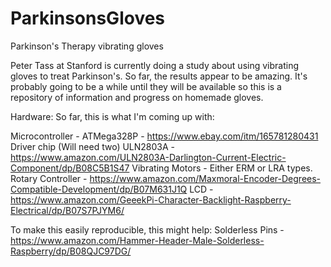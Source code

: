 # ParkinsonsGloves
Parkinson's Therapy vibrating gloves

Peter Tass at Stanford is currently doing a study about using vibrating gloves to treat Parkinson's. So far, the results appear to be amazing. It's probably going to be a while until they will be available so this is a repository of information and progress on homemade gloves.

Hardware:
So far, this is what I'm coming up with:

Microcontroller - ATMega328P - https://www.ebay.com/itm/165781280431
Driver chip (Will need two) ULN2803A - https://www.amazon.com/ULN2803A-Darlington-Current-Electric-Component/dp/B08C5B1S47
Vibrating Motors - Either ERM or LRA types. 
Rotary Controller - https://www.amazon.com/Maxmoral-Encoder-Degrees-Compatible-Development/dp/B07M631J1Q
LCD - https://www.amazon.com/GeeekPi-Character-Backlight-Raspberry-Electrical/dp/B07S7PJYM6/

To make this easily reproducible, this might help: 
Solderless Pins - https://www.amazon.com/Hammer-Header-Male-Solderless-Raspberry/dp/B08QJC97DG/

